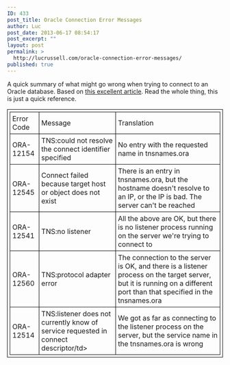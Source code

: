 ```yaml
---
ID: 433
post_title: Oracle Connection Error Messages
author: Luc
post_date: 2013-06-17 08:54:17
post_excerpt: ""
layout: post
permalink: >
  http://lucrussell.com/oracle-connection-error-messages/
published: true
---
```

A quick summary of what might go wrong when trying to connect to an Oracle database. Based on <a title="edstevensdba" href="http://edstevensdba.wordpress.com/2011/02/09/sqlnet_overview/">this excellent article</a>. Read the whole thing, this is just a quick reference.

<style>
table
{
border-collapse:collapse;
}
table, td, th
{
border:1px solid black;
padding:5px;
}
</style>
<table>
<tbody>
<tr>
<td>Error Code</td>
<td>Message</td>
<td>Translation</td>
</tr>
<tr>
<td>ORA-12154</td>
<td>TNS:could not resolve the connect identifier specified</td>
<td>No entry with the requested name in tnsnames.ora</td>
</tr>
<tr>
<td>ORA-12545</td>
<td>Connect failed because target host or object does not exist</td>
<td>There is an entry in tnsnames.ora, but the hostname doesn't resolve to an IP, or the IP is bad. The server can't be reached</td>
</tr>
<tr>
<td>ORA-12541</td>
<td>TNS:no listener</td>
<td>All the above are OK, but there is no listener process running on the server we're trying to connect to</td>
</tr>
<tr>
<td>ORA-12560</td>
<td>TNS:protocol adapter error</td>
<td>The connection to the server is OK, and there is a listener process on the target server, but it is running on a different port than that specified in the tnsnames.ora</td>
</tr>
<tr>
<td>ORA-12514</td>
<td>TNS:listener does not currently know of service requested in connect descriptor/td>
<td>We got as far as connecting to the listener process on the server, but the service name in the tnsnames.ora is wrong</td>
</tr>
</tbody>
</table>